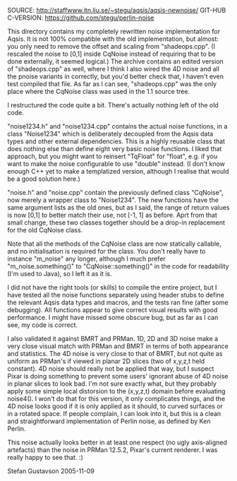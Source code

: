 SOURCE: http://staffwww.itn.liu.se/~stegu/aqsis/aqsis-newnoise/
GIT-HUB C-VERSION: https://github.com/stegu/perlin-noise

This directory contains my completely rewritten noise
implementation for Aqsis. It is not 100% compatible
with the old implementation, but almost: you only need
to remove the offset and scaling from "shadeops.cpp".
(I rescaled the noise to [0,1] inside CqNoise instead of
requiring that to be done externally, it seemed logical.)
The archive contains an edited version of "shadeops.cpp"
as well, where I think I also wired the 4D noise and all
the pnoise variants in correctly, but you'd better check
that, I haven't even test compiled that file. As far as
I can see, "shadeops.cpp" was the only place where the
CqNoise class was used in the 1.1 source tree.

I restructured the code quite a bit. There's actually
nothing left of the old code.

"noise1234.h" and "noise1234.cpp" contains the
actual noise functions, in a class "Noise1234" which is
deliberately decoupled from the Aqsis data types and other
external dependencies. This is a highly reusable class
that does nothing else than define eight very basic
noise functions. I liked that approach, but you might
want to reinsert "TqFloat" for "float", e.g. if you want
to make the noise configurable to use "double" instead.
(I don't know enough C++ yet to make a templatized version,
although I realise that would be a good solution here.)

"noise.h" and "noise.cpp" contain the previously defined
class "CqNoise", now merely a wrapper class to "Noise1234".
The new functions have the same argument lists as the old
ones, but as I said, the range of return values is now
[0,1] to better match their use, not [-1, 1] as before.
Aprt from that small change, these two classes together
should be a drop-in replacement for the old CqNoise class.

Note that all the methods of the CqNoise class are
now statically callable, and no initialisation is
required for the class. You don't really have to
instance "m_noise" any longer, although I much prefer
"m_noise.something()" to "CqNoise::something()" in
the code for readability (I'm used to Java), so I
left it as it is.

I did not have the right tools (or skills) to compile
the entire project, but I have tested all the noise
functions separately using header stubs to define the
relevant Aqsis data types and macros, and the tests ran
fine (after some debugging). All functions appear to
give correct visual results with good performance.
I might have missed some obscure bug, but as far as
I can see, my code is correct.

I also validated it against BMRT and PRMan.
1D, 2D and 3D noise make a very close visual match with
PRMan and BMRT in terms of both appearance and statistics.
The 4D noise is very close to that of BMRT, but not quite
as uniform as PRMan's if viewed in planar 2D slices
(two of x,y,z,t held constant).
4D noise should really not be applied that way, but I
suspect Pixar is doing something to prevent some users'
ignorant abuse of 4D noise in planar slices to look bad.
I'm not sure exactly what, but they probably apply some
simple local distorsion to the (x,y,z,t) domain before
evaluating noise4(). I won't do that for this version,
it only complicates things, and the 4D noise looks good
if it is only applied as it should, to curved surfaces
or in a rotated space. If people complain, I can look
into it, but this is a clean and straightforward
implementation of Perlin noise, as defined by Ken Perlin.

This noise actually looks better in at least one respect
(no ugly axis-aligned artefacts) than the noise in
PRMan 12.5.2, Pixar's current renderer. I was really
happy to see that. :)


  Stefan Gustavson 2005-11-09